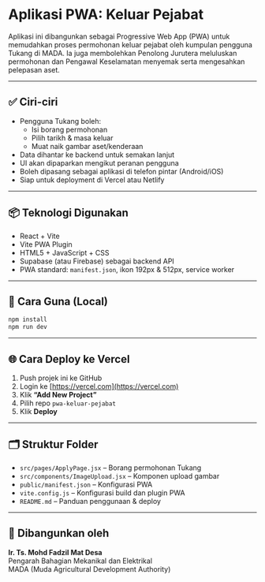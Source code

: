 
# Aplikasi PWA: Keluar Pejabat

Aplikasi ini dibangunkan sebagai Progressive Web App (PWA) untuk memudahkan proses permohonan keluar pejabat oleh kumpulan pengguna Tukang di MADA. Ia juga membolehkan Penolong Jurutera meluluskan permohonan dan Pengawal Keselamatan menyemak serta mengesahkan pelepasan aset.

---

## ✅ Ciri-ciri
- Pengguna Tukang boleh:
  - Isi borang permohonan
  - Pilih tarikh & masa keluar
  - Muat naik gambar aset/kenderaan
- Data dihantar ke backend untuk semakan lanjut
- UI akan dipaparkan mengikut peranan pengguna
- Boleh dipasang sebagai aplikasi di telefon pintar (Android/iOS)
- Siap untuk deployment di Vercel atau Netlify

---

## 📦 Teknologi Digunakan
- React + Vite
- Vite PWA Plugin
- HTML5 + JavaScript + CSS
- Supabase (atau Firebase) sebagai backend API
- PWA standard: `manifest.json`, ikon 192px & 512px, service worker

---

## 🚀 Cara Guna (Local)
```bash
npm install
npm run dev
```

---

## 🌐 Cara Deploy ke Vercel
1. Push projek ini ke GitHub
2. Login ke [https://vercel.com](https://vercel.com)
3. Klik **“Add New Project”**
4. Pilih repo `pwa-keluar-pejabat`
5. Klik **Deploy**

---

## 🗂️ Struktur Folder
- `src/pages/ApplyPage.jsx` – Borang permohonan Tukang
- `src/components/ImageUpload.jsx` – Komponen upload gambar
- `public/manifest.json` – Konfigurasi PWA
- `vite.config.js` – Konfigurasi build dan plugin PWA
- `README.md` – Panduan penggunaan & deploy

---

## 👤 Dibangunkan oleh
**Ir. Ts. Mohd Fadzil Mat Desa**  
Pengarah Bahagian Mekanikal dan Elektrikal  
MADA (Muda Agricultural Development Authority)
